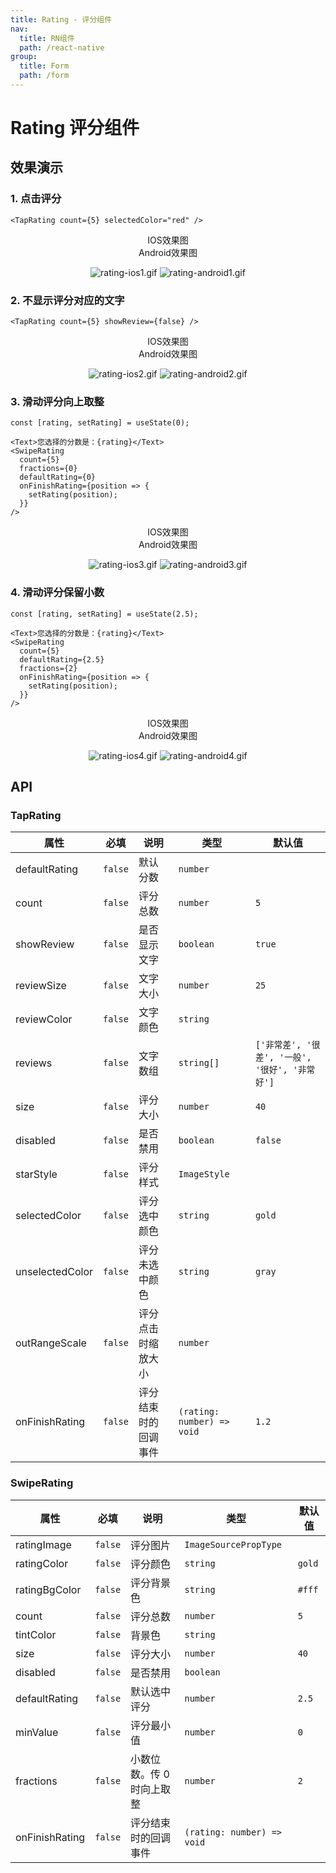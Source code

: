 ```yaml
---
title: Rating - 评分组件
nav:
  title: RN组件
  path: /react-native
group:
  title: Form
  path: /form
---
```


# Rating 评分组件

## 效果演示

### 1. 点击评分

```tsx | pure
<TapRating count={5} selectedColor="red" />
```

<center>
  <div style={{ display: 'flex', width: 750 }}>
    <div style={{ width: 375 }}>IOS效果图</div>
    <div style={{ width: 375 }}>Android效果图</div>
  </div>
</center>
<center>
  <figure>
    <img
      alt="rating-ios1.gif"
      src="https://td-dev-public.oss-cn-hangzhou.aliyuncs.com/maoyes-app/1608031082750770825.gif"
      style={{ width: 375, marginRight: 10, border: "1px solid #ddd" }}
    />
    <img
      alt="rating-android1.gif"
      src="https://td-dev-public.oss-cn-hangzhou.aliyuncs.com/maoyes-app/1609235377841533046.gif"
      style={{ width: 375, border: "1px solid #ddd" }}
    />
  </figure>
</center>

### 2. 不显示评分对应的文字

```tsx | pure
<TapRating count={5} showReview={false} />
```

<center>
  <div style={{ display: 'flex', width: 750 }}>
    <div style={{ width: 375 }}>IOS效果图</div>
    <div style={{ width: 375 }}>Android效果图</div>
  </div>
</center>
<center>
  <figure>
    <img
      alt="rating-ios2.gif"
      src="https://td-dev-public.oss-cn-hangzhou.aliyuncs.com/maoyes-app/1608031167591520069.gif"
      style={{ width: 375, marginRight: 10, border: "1px solid #ddd" }}
    />
    <img
      alt="rating-android2.gif"
      src="https://td-dev-public.oss-cn-hangzhou.aliyuncs.com/maoyes-app/1609235377854020924.gif"
      style={{ width: 375, border: "1px solid #ddd" }}
    />
  </figure>
</center>

### 3. 滑动评分向上取整

```tsx | pure
const [rating, setRating] = useState(0);

<Text>您选择的分数是：{rating}</Text>
<SwipeRating
  count={5}
  fractions={0}
  defaultRating={0}
  onFinishRating={position => {
    setRating(position);
  }}
/>
```

<center>
  <div style={{ display: 'flex', width: 750 }}>
    <div style={{ width: 375 }}>IOS效果图</div>
    <div style={{ width: 375 }}>Android效果图</div>
  </div>
</center>
<center>
  <figure>
    <img
      alt="rating-ios3.gif"
      src="https://td-dev-public.oss-cn-hangzhou.aliyuncs.com/maoyes-app/1608031383343799559.gif"
      style={{ width: 375, marginRight: 10, border: "1px solid #ddd" }}
    />
    <img
      alt="rating-android3.gif"
      src="https://td-dev-public.oss-cn-hangzhou.aliyuncs.com/maoyes-app/1609235377857629126.gif"
      style={{ width: 375, border: "1px solid #ddd" }}
    />
  </figure>
</center>

### 4. 滑动评分保留小数

```tsx | pure
const [rating, setRating] = useState(2.5);

<Text>您选择的分数是：{rating}</Text>
<SwipeRating
  count={5}
  defaultRating={2.5}
  fractions={2}
  onFinishRating={position => {
    setRating(position);
  }}
/>
```

<center>
  <div style={{ display: 'flex', width: 750 }}>
    <div style={{ width: 375 }}>IOS效果图</div>
    <div style={{ width: 375 }}>Android效果图</div>
  </div>
</center>
<center>
  <figure>
    <img
      alt="rating-ios4.gif"
      src="https://td-dev-public.oss-cn-hangzhou.aliyuncs.com/maoyes-app/1608031551235116500.gif"
      style={{ width: 375, marginRight: 10, border: "1px solid #ddd" }}
    />
    <img
      alt="rating-android4.gif"
      src="https://td-dev-public.oss-cn-hangzhou.aliyuncs.com/maoyes-app/1609235377853538076.gif"
      style={{ width: 375, border: "1px solid #ddd" }}
    />
  </figure>
</center>

## API

### TapRating

| 属性 | 必填 | 说明 | 类型 | 默认值 |
| --- | --- | --- | --- | --- |
| defaultRating | `false` | 默认分数 | `number` |  |
| count | `false` | 评分总数 | `number` | `5` |
| showReview | `false` | 是否显示文字 | `boolean` | `true` |
| reviewSize | `false` | 文字大小 | `number` | `25` |
| reviewColor | `false` | 文字颜色 | `string` |  |
| reviews | `false` | 文字数组 | `string[]` | `['非常差', '很差', '一般', '很好', '非常好']` |
| size | `false` | 评分大小 | `number` | `40` |
| disabled | `false` | 是否禁用 | `boolean` | `false` |
| starStyle | `false` | 评分样式 | `ImageStyle` |  |
| selectedColor | `false` | 评分选中颜色 | `string` | `gold` |
| unselectedColor | `false` | 评分未选中颜色 | `string` | `gray` |
| outRangeScale | `false` | 评分点击时缩放大小 | `number` |  |
| onFinishRating | `false` | 评分结束时的回调事件 | `(rating: number) => void` | `1.2` |

### SwipeRating

| 属性           | 必填    | 说明                      | 类型                       | 默认值 |
| -------------- | ------- | ------------------------- | -------------------------- | ------ |
| ratingImage    | `false` | 评分图片                  | `ImageSourcePropType`      |        |
| ratingColor    | `false` | 评分颜色                  | `string`                   | `gold` |
| ratingBgColor  | `false` | 评分背景色                | `string`                   | `#fff` |
| count          | `false` | 评分总数                  | `number`                   | `5`    |
| tintColor      | `false` | 背景色                    | `string`                   |        |
| size           | `false` | 评分大小                  | `number`                   | `40`   |
| disabled       | `false` | 是否禁用                  | `boolean`                  |        |
| defaultRating  | `false` | 默认选中评分              | `number`                   | `2.5`  |
| minValue       | `false` | 评分最小值                | `number`                   | `0`    |
| fractions      | `false` | 小数位数。传 0 时向上取整 | `number`                   | `2`    |
| onFinishRating | `false` | 评分结束时的回调事件      | `(rating: number) => void` |        |
